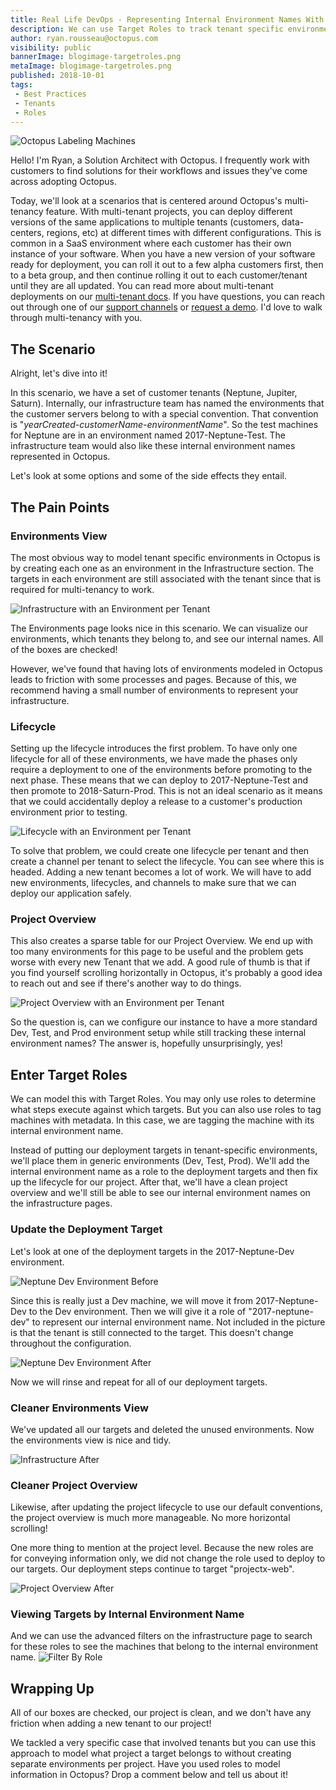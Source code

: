 ```yaml
---
title: Real Life DevOps - Representing Internal Environment Names With Target Roles
description: We can use Target Roles to track tenant specific environment names while using combined Dev / Test / Prod environments in Octopus.
author: ryan.rousseau@octopus.com
visibility: public
bannerImage: blogimage-targetroles.png
metaImage: blogimage-targetroles.png
published: 2018-10-01
tags:
 - Best Practices
 - Tenants
 - Roles
---
```


![Octopus Labeling Machines](blogimage-targetroles.png)

Hello! I'm Ryan, a Solution Architect with Octopus. I frequently work with customers to find solutions for their workflows and issues they've come across adopting Octopus.

Today, we'll look at a scenarios that is centered around Octopus's multi-tenancy feature. With multi-tenant projects, you can deploy different versions of the same applications to multiple tenants (customers, data-centers, regions, etc) at different times with different configurations. This is common in a SaaS environment where each customer has their own instance of your software. When you have a new version of your software ready for deployment, you can roll it out to a few alpha customers first, then to a beta group, and then continue rolling it out to each customer/tenant until they are all updated. You can read more about multi-tenant deployments on our [multi-tenant docs](https://octopus.com/docs/deployment-patterns/multi-tenant-deployments). If you have questions, you can reach out through one of our [support channels](https://octopus.com/support) or [request a demo](https://octopus.com/demo). I'd love to walk through multi-tenancy with you.

## The Scenario

Alright, let's dive into it!

In this scenario, we have a set of customer tenants (Neptune, Jupiter, Saturn). Internally, our infrastructure team has named the environments that the customer servers belong to with a special convention. That convention is "_yearCreated_-_customerName_-_environmentName_". So the test machines for Neptune are in an environment named 2017-Neptune-Test. The infrastructure team would also like these internal environment names represented in Octopus.

Let's look at some options and some of the side effects they entail.

## The Pain Points

### Environments View

The most obvious way to model tenant specific environments in Octopus is by creating each one as an environment in the Infrastructure section. The targets in each environment are still associated with the tenant since that is required for multi-tenancy to work.

![Infrastructure with an Environment per Tenant](infrastructure-before.png)

The Environments page looks nice in this scenario. We can visualize our environments, which tenants they belong to, and see our internal names. All of the boxes are checked!

However, we've found that having lots of environments modeled in Octopus leads to friction with some processes and pages. Because of this, we recommend having a small number of environments to represent your infrastructure.

### Lifecycle

Setting up the lifecycle introduces the first problem. To have only one lifecycle for all of these environments, we have made the phases only require a deployment to one of the environments before promoting to the next phase. These means that we can deploy to 2017-Neptune-Test and then promote to 2018-Saturn-Prod. This is not an ideal scenario as it means that we could accidentally deploy a release to a customer's production environment prior to testing.

![Lifecycle with an Environment per Tenant](lifecycle-before.png)

To solve that problem, we could create one lifecycle per tenant and then create a channel per tenant to select the lifecycle. You can see where this is headed. Adding a new tenant becomes a lot of work. We will have to add new environments, lifecycles, and channels to make sure that we can deploy our application safely.

### Project Overview

This also creates a sparse table for our Project Overview. We end up with too many environments for this page to be useful and the problem gets worse with every new Tenant that we add. A good rule of thumb is that if you find yourself scrolling horizontally in Octopus, it's probably a good idea to reach out and see if there's another way to do things.

![Project Overview with an Environment per Tenant](project-overview-before.png)

So the question is, can we configure our instance to have a more standard Dev, Test, and Prod environment setup while still tracking these internal environment names? The answer is, hopefully unsurprisingly, yes!

## Enter Target Roles

We can model this with Target Roles. You may only use roles to determine what steps execute against which targets. But you can also use roles to tag machines with metadata. In this case, we are tagging the machine with its internal environment name.

Instead of putting our deployment targets in tenant-specific environments, we'll place them in generic environments (Dev, Test, Prod). We'll add the internal environment name as a role to the deployment targets and then fix up the lifecycle for our project. After that, we'll have a clean project overview and we'll still be able to see our internal environment names on the infrastructure pages.

### Update the Deployment Target

Let's look at one of the deployment targets in the 2017-Neptune-Dev environment.

![Neptune Dev Environment Before](projectx-neptune-dev-web-before.png)

Since this is really just a Dev machine, we will move it from 2017-Neptune-Dev to the Dev environment. Then we will give it  a role of "2017-neptune-dev" to represent our internal environment name. Not included in the picture is that the tenant is still connected to the target. This doesn't change throughout the configuration.

![Neptune Dev Environment After](projectx-neptune-dev-web-after.png)

Now we will rinse and repeat for all of our deployment targets.

### Cleaner Environments View

We've updated all our targets and deleted the unused environments. Now the environments view is nice and tidy.

![Infrastructure After](infrastructure-after.png)

### Cleaner Project Overview

Likewise, after updating the project lifecycle to use our default conventions, the project overview is much more manageable. No more horizontal scrolling!

One more thing to mention at the project level. Because the new roles are for conveying information only, we did not change the role used to deploy to our targets. Our deployment steps continue to target "projectx-web".

![Project Overview After](project-overview-after.png)

### Viewing Targets by Internal Environment Name

And we can use the advanced filters on the infrastructure page to search for these roles to see the machines that belong to the internal environment name.
![Filter By Role](filter-by-role.png)

## Wrapping Up

All of our boxes are checked, our project is clean, and we don't have any friction when adding a new tenant to our project!

We tackled a very specific case that involved tenants but you can use this approach to model what project a target belongs to without creating separate environments per project. Have you used roles to model information in Octopus? Drop a comment below and tell us about it!
